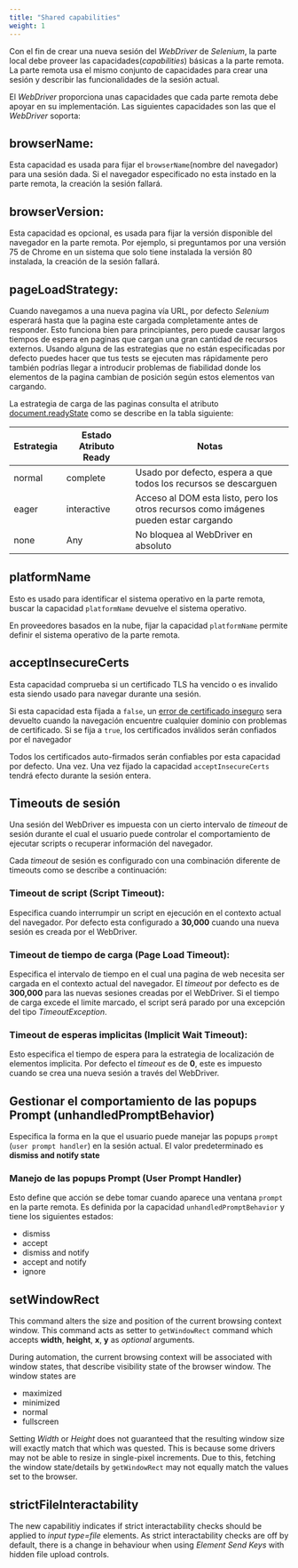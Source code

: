 ```yaml
---
title: "Shared capabilities"
weight: 1
---
```


Con el fin de crear una nueva sesión del _WebDriver_ de _Selenium_,
la parte local debe proveer las capacidades(_capabilities_) básicas a la parte remota.
La parte remota usa el mismo conjunto de capacidades para crear una sesión y
describir las funcionalidades de la sesión actual.

El _WebDriver_ proporciona unas capacidades que cada parte remota debe apoyar en 
su implementación.
Las siguientes capacidades son las que el _WebDriver_ soporta:

## browserName:

Esta capacidad es usada para fijar el `browserName`(nombre del navegador) para 
una sesión dada.
Si el navegador especificado no esta instado en la parte remota, la creación
la sesión fallará.

## browserVersion: 

Esta capacidad es opcional, es usada para fijar la versión disponible del
navegador en la parte remota.
Por ejemplo, si preguntamos por una versión 75 de Chrome en un sistema que solo
tiene instalada la versión 80 instalada, la creación de la sesión fallará.

## pageLoadStrategy:

Cuando navegamos a una nueva pagina vía URL, por defecto _Selenium_ esperará
hasta que la pagina este cargada completamente antes de responder.
Esto funciona bien para principiantes, pero puede causar largos tiempos de espera
en paginas que cargan una gran cantidad de recursos externos. Usando alguna de 
las estrategias que no están especificadas por defecto puedes hacer que tus tests
se ejecuten mas rápidamente pero también podrías llegar a introducir problemas 
de fiabilidad donde los elementos de la pagina cambian de posición según
estos elementos van cargando.

La estrategia de carga de las paginas consulta el atributo 
[document.readyState](//developer.mozilla.org/es/docs/Web/API/Document/readyState) 
como se describe en la tabla siguiente:

|  Estrategia | Estado Atributo Ready | Notas |
| -------- | ----------- | ----- |
| normal | complete | Usado por defecto, espera a que todos los recursos se descarguen |
| eager | interactive | Acceso al DOM esta listo, pero los otros recursos como imágenes pueden estar cargando |
| none | Any | No bloquea al WebDriver en absoluto |

## platformName

Esto es usado para identificar el sistema operativo en la parte
remota, buscar la capacidad `platformName` devuelve el sistema operativo.
 
En proveedores basados en la nube, fijar la capacidad `platformName` permite
definir el sistema operativo de la parte remota. 

## acceptInsecureCerts

Esta capacidad comprueba si un certificado TLS ha vencido o es invalido esta
siendo usado para navegar durante una sesión.

Si esta capacidad esta fijada a `false`, un 
[error de certificado inseguro](//developer.mozilla.org/es/docs/Web/WebDriver/Errors/InsecureCertificate)
sera devuelto cuando la navegación encuentre cualquier dominio con problemas
de certificado. Si se fija a `true`, los certificados inválidos serán confiados
por el navegador

Todos los certificados auto-firmados serán confiables por esta capacidad por defecto.
Una vez.
Una vez fijado la capacidad `acceptInsecureCerts` tendrá efecto durante la sesión
entera.

## Timeouts de sesión

Una sesión del WebDriver es impuesta con un cierto intervalo de _timeout_ de sesión
durante el cual el usuario puede controlar el comportamiento de ejecutar scripts
o recuperar información del navegador.

Cada _timeout_ de sesión es configurado con una combinación diferente de timeouts
como se describe a continuación:

### Timeout de script (Script Timeout):
Especifica cuando interrumpir un script en ejecución en el contexto actual del
navegador. Por defecto esta configurado a **30,000** cuando una nueva sesión es
creada por el WebDriver.

### Timeout de tiempo de carga (Page Load Timeout):
Especifica el intervalo de tiempo en el cual una pagina de web necesita ser 
cargada en el contexto actual del navegador.
El _timeout_ por defecto es de **300,000** para las nuevas sesiones creadas por 
el WebDriver.
Si el tiempo de carga excede el limite marcado, el script será parado por una 
excepción del tipo _TimeoutException_.

### Timeout de esperas implicitas (Implicit Wait Timeout):
Esto especifica el tiempo de espera para la estrategia de localización de 
elementos implicita. Por defecto el _timeout_ es de **0**, este es impuesto cuando
se crea una nueva sesión a través del WebDriver.

## Gestionar el comportamiento de las popups Prompt (unhandledPromptBehavior)

Especifica la forma en la que el usuario puede manejar las popups `prompt` 
(`user prompt handler`) en la sesión actual.
El valor predeterminado es **dismiss and notify state**

### Manejo de las popups Prompt (User Prompt Handler)
Esto define que acción se debe tomar cuando aparece una ventana `prompt` en la
parte remota. Es definida por la capacidad `unhandledPromptBehavior` y tiene
los siguientes estados:

* dismiss
* accept
* dismiss and notify
* accept and notify
* ignore

## setWindowRect

This command alters the size and position of the current 
browsing context window. This command acts as setter 
to `getWindowRect` command which accepts **width**, **height**,
**x**, **y** as _optional_ arguments.

During automation, the current browsing context will be associated 
with window states, that describe visibility 
state of the browser window. The window states are

* maximized
* minimized
* normal
* fullscreen

Setting _Width_ or _Height_ does not guaranteed that the resulting 
window size will exactly match that which was quested. This is because 
some drivers may not be able to resize in single-pixel increments.
Due to this, fetching the window state/details by `getWindowRect` 
may not equally match the values set to the browser.

## strictFileInteractability

The new capabilitiy indicates if strict interactability checks 
should be applied to _input type=file_ elements. As strict interactability 
checks are off by default, there is a change in behaviour 
when using _Element Send Keys_ with hidden file upload controls.